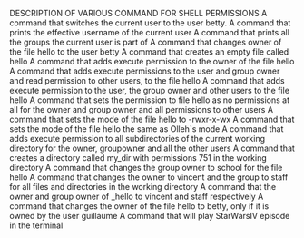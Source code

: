 DESCRIPTION OF VARIOUS COMMAND FOR SHELL PERMISSIONS
A command that switches the current user to the user betty.
A command that prints the effective username of the current user
A command that prints all the groups the current user is part of
A command that changes owner of the file hello to the user betty
A command that creates an empty file called hello
A command that adds execute permission to the owner of the file hello
A command that adds execute permissions to the user and group owner and read permission to other users, to the file hello
A command that adds execute permission to the user, the group owner and other users to the file hello
A command that sets the permission to file hello as no permissions at all for the owner and group owner and all permissions to other users
A command that sets the mode of the file hello to -rwxr-x-wx
A command that sets the mode of the file hello the same as Olleh`s mode
A command that adds execute permission to all subdirectories of the current working directory for the owner, groupowner and all the other users
A command that creates a directory called my_dir with permissions 751 in the working directory
A command that changes the group owner to school for the file hello
A command that changes the owner to vincent and the group to staff for all files and directories in the working directory
A command that the owner and group owner of _hello to vincent and staff respectively
A command that changes the owner of the file hello to betty, only if it is owned by the user guillaume
A command that will play StarWarsIV episode in the terminal


